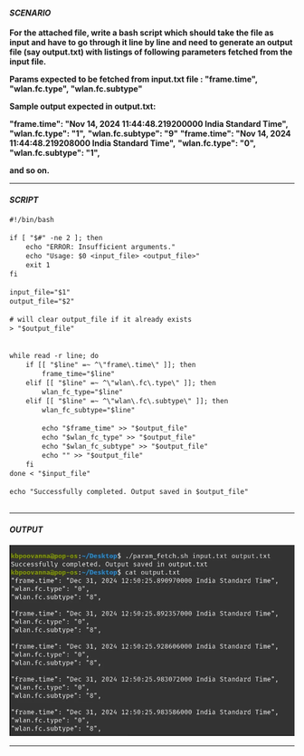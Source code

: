 #### ***SCENARIO***

**For the attached file, write a bash script which should take the file as input and have to go through it line by line and need to generate an output file (say output.txt) with listings
of following parameters fetched from the input file.**

**Params expected to be fetched from input.txt file : "frame.time", "wlan.fc.type", "wlan.fc.subtype"**

**Sample output expected in output.txt:**

**"frame.time": "Nov 14, 2024 11:44:48.219200000 India Standard Time",**
**"wlan.fc.type": "1",**
**"wlan.fc.subtype": "9"**
**"frame.time": "Nov 14, 2024 11:44:48.219208000 India Standard Time",**
**"wlan.fc.type": "0",**
**"wlan.fc.subtype": "1",**

**and so on.**


---

#### ***SCRIPT***

```
#!/bin/bash

if [ "$#" -ne 2 ]; then
    echo "ERROR: Insufficient arguments."
    echo "Usage: $0 <input_file> <output_file>"
    exit 1
fi

input_file="$1"
output_file="$2"

# will clear output_file if it already exists
> "$output_file"


while read -r line; do
    if [[ "$line" =~ ^\"frame\.time\" ]]; then
        frame_time="$line"
    elif [[ "$line" =~ ^\"wlan\.fc\.type\" ]]; then
        wlan_fc_type="$line"
    elif [[ "$line" =~ ^\"wlan\.fc\.subtype\" ]]; then
        wlan_fc_subtype="$line"
        
        echo "$frame_time" >> "$output_file"
        echo "$wlan_fc_type" >> "$output_file"
        echo "$wlan_fc_subtype" >> "$output_file"
        echo "" >> "$output_file" 
    fi
done < "$input_file"  

echo "Successfully completed. Output saved in $output_file"


```

---

#### ***OUTPUT***

![](../../images/Pasted%20image%2020250131000925.webp)

---
